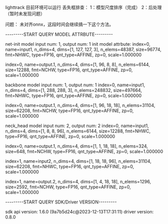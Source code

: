 lighttrack 目前环境可以运行
丢失框排查：
    1：模型尺度排序（完成）
    2：后处理（暂时未发现问题）

问题：
  未对齐onnx，这段时间会继续搞一下这个方法。


---------START QUERY MODEL ATTRBUTE---------

net-init model input num: 1, output num: 1
init model attrbute:
  index=0, name=input1, n_dims=4, dims=[1, 127, 127, 3], n_elems=48387, size=96774, fmt=NHWC, type=FP16, qnt_type=AFFINE, zp=0, scale=1.000000

  index=0, name=output.1, n_dims=4, dims=[1, 96, 8, 8], n_elems=6144, size=12288, fmt=NCHW, type=FP16, qnt_type=AFFINE, zp=0, scale=1.000000

backbone model input num: 1, output num: 1
  index=0, name=input1, n_dims=4, dims=[1, 288, 288, 3], n_elems=248832, size=497664, fmt=NHWC, type=FP16, qnt_type=AFFINE, zp=0, scale=1.000000

  index=0, name=output.1, n_dims=4, dims=[1, 96, 18, 18], n_elems=31104, size=62208, fmt=NCHW, type=FP16, qnt_type=AFFINE, zp=0, scale=1.000000

neck_head model input num: 2, output num: 2
  index=0, name=input1, n_dims=4, dims=[1, 8, 8, 96], n_elems=6144, size=12288, fmt=NHWC, type=FP16, qnt_type=AFFINE, zp=0, scale=1.000000

  index=0, name=output.1, n_dims=4, dims=[1, 1, 18, 18], n_elems=324, size=648, fmt=NCHW, type=FP16, qnt_type=AFFINE, zp=0, scale=1.000000

  index=1, name=input2, n_dims=4, dims=[1, 18, 18, 96], n_elems=31104, size=62208, fmt=NHWC, type=FP16, qnt_type=AFFINE, zp=0, scale=1.000000

  index=1, name=output.2, n_dims=4, dims=[1, 4, 18, 18], n_elems=1296, size=2592, fmt=NCHW, type=FP16, qnt_type=AFFINE, zp=0, scale=1.000000

---------START QUERY SDK/Driver VERSION---------

sdk api version: 1.6.0 (9a7b5d24c@2023-12-13T17:31:11)
driver version: 0.8.0
